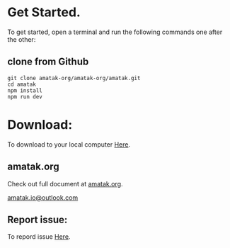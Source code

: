
Get Started.
===============

To get started, open a terminal and run the following commands one after the other:


## clone from Github

```shell
git clone amatak-org/amatak-org/amatak.git
cd amatak
npm install
npm run dev
```

# Download:

To download to your local computer [Here](https://github.com/amatak-org/amatak "Download Full Code").

## amatak.org
Check out full document at [amatak.org](https://amatak.org "The Amatak Opensource site").

amatak.io@outlook.com

## Report issue:

To repord issue [Here](https://github.com/amatak-org/amatak/issues "Report Issue").
